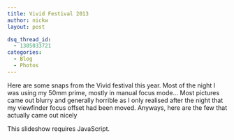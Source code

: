 ```yaml
---
title: Vivid Festival 2013
author: nickw
layout: post

dsq_thread_id:
  - 1385033721
categories:
  - Blog
  - Photos
---
```

Here are some snaps from the Vivid festival this year. Most of the night I was using my 50mm prime, mostly in manual focus mode&#8230; Most pictures came out blurry and generally horrible as I only realised after the night that my viewfinder focus offset had been moved. Anyways, here are the few that actually came out nicely

<p class="jetpack-slideshow-noscript robots-nocontent">
  This slideshow requires JavaScript.
</p>

<div id="gallery-1074-4-slideshow"  class="slideshow-window jetpack-slideshow slideshow-" data-width="984" data-height="410" data-trans="fade" data-gallery="[{&quot;src&quot;:&quot;http:\/\/nickwhyte.com\/wordpress\/wp-content\/uploads\/2013\/06\/IMG_6368.jpg&quot;,&quot;id&quot;:&quot;1075&quot;,&quot;caption&quot;:&quot;&quot;},{&quot;src&quot;:&quot;http:\/\/nickwhyte.com\/wordpress\/wp-content\/uploads\/2013\/06\/IMG_6363.jpg&quot;,&quot;id&quot;:&quot;1077&quot;,&quot;caption&quot;:&quot;&quot;},{&quot;src&quot;:&quot;http:\/\/nickwhyte.com\/wordpress\/wp-content\/uploads\/2013\/06\/IMG_6333.jpg&quot;,&quot;id&quot;:&quot;1078&quot;,&quot;caption&quot;:&quot;&quot;},{&quot;src&quot;:&quot;http:\/\/nickwhyte.com\/wordpress\/wp-content\/uploads\/2013\/06\/IMG_6326.jpg&quot;,&quot;id&quot;:&quot;1079&quot;,&quot;caption&quot;:&quot;&quot;},{&quot;src&quot;:&quot;http:\/\/nickwhyte.com\/wordpress\/wp-content\/uploads\/2013\/06\/IMG_6322.jpg&quot;,&quot;id&quot;:&quot;1080&quot;,&quot;caption&quot;:&quot;&quot;},{&quot;src&quot;:&quot;http:\/\/nickwhyte.com\/wordpress\/wp-content\/uploads\/2013\/06\/IMG_6261.jpg&quot;,&quot;id&quot;:&quot;1081&quot;,&quot;caption&quot;:&quot;&quot;},{&quot;src&quot;:&quot;http:\/\/nickwhyte.com\/wordpress\/wp-content\/uploads\/2013\/06\/IMG_6254.jpg&quot;,&quot;id&quot;:&quot;1083&quot;,&quot;caption&quot;:&quot;&quot;},{&quot;src&quot;:&quot;http:\/\/nickwhyte.com\/wordpress\/wp-content\/uploads\/2013\/06\/IMG_6247.jpg&quot;,&quot;id&quot;:&quot;1084&quot;,&quot;caption&quot;:&quot;&quot;},{&quot;src&quot;:&quot;http:\/\/nickwhyte.com\/wordpress\/wp-content\/uploads\/2013\/06\/IMG_6244.jpg&quot;,&quot;id&quot;:&quot;1085&quot;,&quot;caption&quot;:&quot;&quot;}]">
</div>